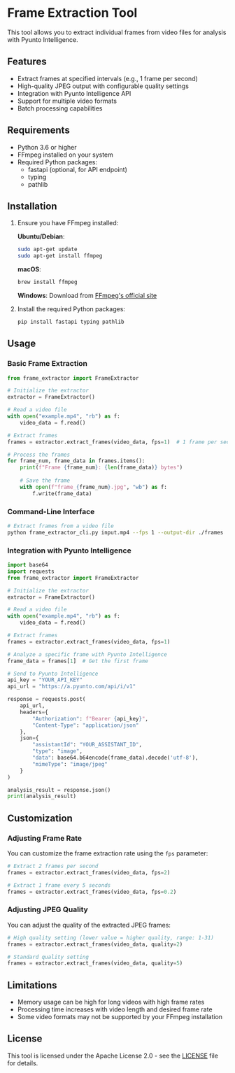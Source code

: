 # Frame Extraction Tool

This tool allows you to extract individual frames from video files for analysis with Pyunto Intelligence.

## Features

- Extract frames at specified intervals (e.g., 1 frame per second)
- High-quality JPEG output with configurable quality settings
- Integration with Pyunto Intelligence API
- Support for multiple video formats
- Batch processing capabilities

## Requirements

- Python 3.6 or higher
- FFmpeg installed on your system
- Required Python packages:
  - fastapi (optional, for API endpoint)
  - typing
  - pathlib

## Installation

1. Ensure you have FFmpeg installed:

   **Ubuntu/Debian**:
   ```bash
   sudo apt-get update
   sudo apt-get install ffmpeg
   ```

   **macOS**:
   ```bash
   brew install ffmpeg
   ```

   **Windows**:
   Download from [FFmpeg's official site](https://ffmpeg.org/download.html)

2. Install the required Python packages:
   ```bash
   pip install fastapi typing pathlib
   ```

## Usage

### Basic Frame Extraction

```python
from frame_extractor import FrameExtractor

# Initialize the extractor
extractor = FrameExtractor()

# Read a video file
with open("example.mp4", "rb") as f:
    video_data = f.read()

# Extract frames
frames = extractor.extract_frames(video_data, fps=1)  # 1 frame per second

# Process the frames
for frame_num, frame_data in frames.items():
    print(f"Frame {frame_num}: {len(frame_data)} bytes")
    
    # Save the frame
    with open(f"frame_{frame_num}.jpg", "wb") as f:
        f.write(frame_data)
```

### Command-Line Interface

```bash
# Extract frames from a video file
python frame_extractor_cli.py input.mp4 --fps 1 --output-dir ./frames
```

### Integration with Pyunto Intelligence

```python
import base64
import requests
from frame_extractor import FrameExtractor

# Initialize the extractor
extractor = FrameExtractor()

# Read a video file
with open("example.mp4", "rb") as f:
    video_data = f.read()

# Extract frames
frames = extractor.extract_frames(video_data, fps=1)

# Analyze a specific frame with Pyunto Intelligence
frame_data = frames[1]  # Get the first frame

# Send to Pyunto Intelligence
api_key = "YOUR_API_KEY"
api_url = "https://a.pyunto.com/api/i/v1"

response = requests.post(
    api_url,
    headers={
        "Authorization": f"Bearer {api_key}",
        "Content-Type": "application/json"
    },
    json={
        "assistantId": "YOUR_ASSISTANT_ID",
        "type": "image",
        "data": base64.b64encode(frame_data).decode('utf-8'),
        "mimeType": "image/jpeg"
    }
)

analysis_result = response.json()
print(analysis_result)
```

## Customization

### Adjusting Frame Rate

You can customize the frame extraction rate using the `fps` parameter:

```python
# Extract 2 frames per second
frames = extractor.extract_frames(video_data, fps=2)

# Extract 1 frame every 5 seconds
frames = extractor.extract_frames(video_data, fps=0.2)
```

### Adjusting JPEG Quality

You can adjust the quality of the extracted JPEG frames:

```python
# High quality setting (lower value = higher quality, range: 1-31)
frames = extractor.extract_frames(video_data, quality=2)

# Standard quality setting
frames = extractor.extract_frames(video_data, quality=5)
```

## Limitations

- Memory usage can be high for long videos with high frame rates
- Processing time increases with video length and desired frame rate
- Some video formats may not be supported by your FFmpeg installation

## License

This tool is licensed under the Apache License 2.0 - see the [LICENSE](../../LICENSE) file for details.
